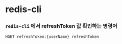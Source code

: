 # redis-cli

### `redis-cli` 에서 refreshToken 값 확인하는 명령어

```redis
HGET refreshToken:{userName} refreshToken
```